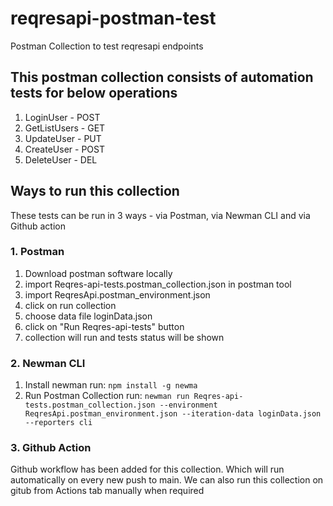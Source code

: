 # reqresapi-postman-test
Postman Collection to test reqresapi endpoints

## This postman collection consists of automation tests for below operations
1. LoginUser - POST
2. GetListUsers - GET
3. UpdateUser - PUT
4. CreateUser - POST
5. DeleteUser - DEL


## Ways to run this collection
These tests can be run in 3 ways - via Postman, via Newman CLI and via Github action

### 1. Postman

1. Download postman software locally
2. import Reqres-api-tests.postman_collection.json in postman tool
3. import ReqresApi.postman_environment.json
4. click on run collection
5. choose data file loginData.json
6. click on "Run Reqres-api-tests" button
7. collection will run and tests status will be shown


### 2. Newman CLI

1. Install newman
    run: `npm install -g newma`
2. Run Postman Collection
    run: `newman run Reqres-api-tests.postman_collection.json --environment ReqresApi.postman_environment.json --iteration-data loginData.json --reporters cli`

### 3. Github Action
Github workflow has been added for this collection. Which will run automatically on every new push to main. We can also run this collection on gitub from Actions tab manually when required

